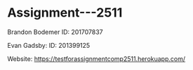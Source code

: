 # Assignment---2511

Brandon Bodemer ID: 201707837

Evan Gadsby: ID: 201399125

Website: https://testforassignmentcomp2511.herokuapp.com/
